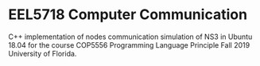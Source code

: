 # EEL5718 Computer Communication
 
C++ implementation of nodes communication simulation of NS3 in Ubuntu 18.04 for the course COP5556 Programming Language Principle Fall 2019 University of Florida.
